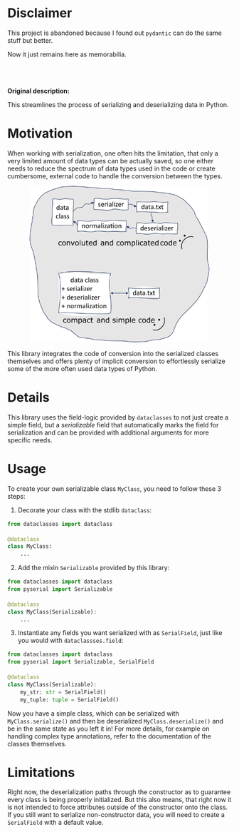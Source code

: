 # Disclaimer

This project is abandoned because I found out `pydantic` can do the same stuff but better.

Now it just remains here as memorabilia.

<br><br><br>
__Original description:__


This streamlines the process of serializing and deserializing data in Python.

# Motivation

When working with serialization, one often hits the limitation, that only a very limited amount of data types can be actually saved, so one either needs to reduce the spectrum of data types used in the code or create cumbersome, external code to handle the conversion between the types.
<p align="center">
<img src="https://github.com/fynnbrem/pyserial/blob/main/data/images/banner.png" alt="image" width="auto" height="350">
</p>
This library integrates the code of conversion into the serialized classes themselves and offers plenty of implicit conversion to effortlessly serialize some of the more often used data types of Python.


# Details

This library uses the field-logic provided by `dataclasses` to not just create a simple field, but a *serializable* field that automatically marks the field for serialization and can be provided with additional arguments for more specific needs.

# Usage

To create your own serializable class `MyClass`, you need to follow these 3 steps:
1. Decorate your class with the stdlib `dataclass`:
```Python
from dataclasses import dataclass

@dataclass
class MyClass:
    ...
```
2. Add the mixin `Serializable` provided by this library:
```Python
from dataclasses import dataclass
from pyserial import Serializable

@dataclass
class MyClass(Serializable):
    ...
```
3. Instantiate any fields you want serialized with as `SerialField`, just like you would with `dataclassses.field`:
```Python
from dataclasses import dataclass
from pyserial import Serializable, SerialField

@dataclass
class MyClass(Serializable):
    my_str: str = SerialField()
    my_tuple: tuple = SerialField()
```

Now you have a simple class, which can be serialized with `MyClass.serialize()` and then be deserialized `MyClass.deserialize()` and be in the same state as you left it in!
For more details, for example on handling complex type annotations, refer to the documentation of the classes themselves.

# Limitations

Right now, the deserialization paths through the constructor as to guarantee every class is being properly initialized.
But this also means, that right now it is not intended to force attributes outside of the constructor onto the class. If you still want to serialize non-constructor data, you will need to create a `SerialField` with a default value.

